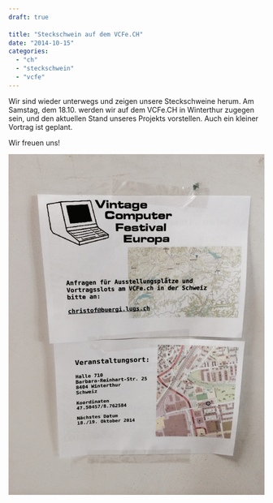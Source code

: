 ```yaml
---
draft: true

title: "Steckschwein auf dem VCFe.CH"
date: "2014-10-15"
categories: 
  - "ch"
  - "steckschwein"
  - "vcfe"
---
```


Wir sind wieder unterwegs und zeigen unsere Steckschweine herum. Am Samstag, dem 18.10. werden wir auf dem VCFe.CH in Winterthur zugegen sein, und den aktuellen Stand unseres Projekts vorstellen. Auch ein kleiner Vortrag ist geplant.

Wir freuen uns!

[![](images/CH-Naechstes_Mal.jpg)](http://www.vcfe.org/DATA/CH-Naechstes_Mal.jpg)
